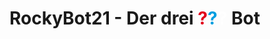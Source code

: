 # RockyBot21 - Der drei <span style="color:#E2001A">?</span><span style="color:#009EE0">?</span><span style="color:#FFFFFF">?</span> Bot


